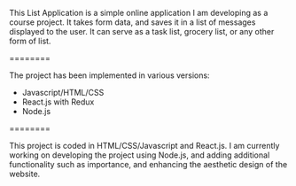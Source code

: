 This List Application is a simple online application I am developing as a course project. It takes form data, and saves it in a list of messages displayed to the user. It can serve as a task list, grocery list, or any other form of list. 

========

The project has been implemented in various versions:
- Javascript/HTML/CSS
- React.js with Redux
- Node.js

========

This project is coded in HTML/CSS/Javascript and React.js. I am currently working on developing the project using Node.js, and adding additional functionality such as importance, and enhancing the aesthetic design of the website. 
